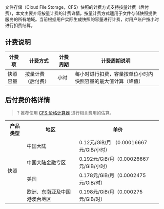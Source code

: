 
文件存储（Cloud File Storage，CFS）快照的计费方式支持按量计费（后付费），本文主要介绍按量计费的计费详情。按量计费方式适用于文件存储快照提供服务的所有地域。当前根据用户实际生成快照的容量进行计费，对用户账户按小时进行扣费结算。

## 计费说明

|**计费项**	| **计费方式**	|**计费周期**|	**计费周期说明**|
|---------|---------|---------|---------|
|快照容量|	按量计费（后付费）	|小时	|每小时进行扣费，容量按单位小时内快照容量的最大值计算（峰值）|

## 后付费价格详情

>? 推荐使用 [CFS 价格计算器](https://buy.cloud.tencent.com/price/cfs/calculator) 进行相关费用的估算。

<table>
<tr>
<th><strong><width=15%>产品类型</th>
<th><strong><width=15%>地区</th>
<th><strong><width=12%>单价</th>
</tr>
<tr>
<td rowspan=4>快照</td>
<td>中国大陆</td>
<td >0.12元/GiB/月 （0.00016667元/GiB/小时）</td>
</tr>
<tr>
<td>中国大陆金融专区</td>
<td >0.192元/GiB/月（0.00026667元/GiB/小时）</td>
</tr>
<tr>
<td>美国</td>
<td >0.178元/GiB/月（0.0002475元/GiB/时）</td>
</tr>
<td>欧洲、东南亚及中国港澳台地区</td>
<td>0.198元/GiB/月（0.000275元/GiB/时）</td>
</tr>
</table>

